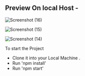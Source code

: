 ## Preview On local Host -
![Screenshot (16)](https://user-images.githubusercontent.com/53457487/222908351-afb6b9fb-e855-40cc-89ed-f29bc9823b15.png)

![Screenshot (15)](https://user-images.githubusercontent.com/53457487/222908354-82d4d7a1-461b-4a84-bcfd-ba6cbc1af72e.png)

![Screenshot (14)](https://user-images.githubusercontent.com/53457487/222908356-491ed413-c663-47ad-8870-66fda5a0ee55.png)

To start the Project 
* Clone it into your Local Machine .
* Run 'npm install'
* Run 'npm start'
